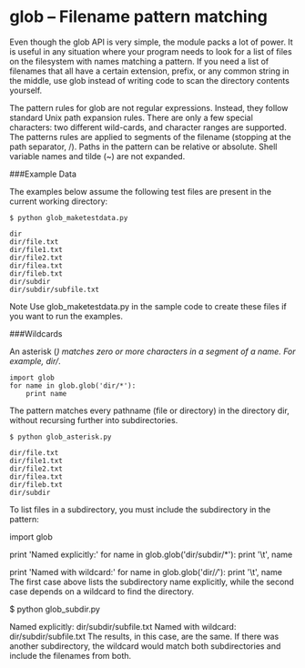 # glob – Filename pattern matching

Even though the glob API is very simple, the module packs a lot of power. It is useful in any situation where your program needs to look for a list of files on the filesystem with names matching a pattern. If you need a list of filenames that all have a certain extension, prefix, or any common string in the middle, use glob instead of writing code to scan the directory contents yourself.

The pattern rules for glob are not regular expressions. Instead, they follow standard Unix path expansion rules. There are only a few special characters: two different wild-cards, and character ranges are supported. The patterns rules are applied to segments of the filename (stopping at the path separator, /). Paths in the pattern can be relative or absolute. Shell variable names and tilde (~) are not expanded.

###Example Data

The examples below assume the following test files are present in the current working directory:
```
$ python glob_maketestdata.py

dir
dir/file.txt
dir/file1.txt
dir/file2.txt
dir/filea.txt
dir/fileb.txt
dir/subdir
dir/subdir/subfile.txt
```

Note Use glob_maketestdata.py in the sample code to create these files if you want to run the examples.

###Wildcards

An asterisk (*) matches zero or more characters in a segment of a name. For example, dir/*.
```
import glob
for name in glob.glob('dir/*'):
    print name
```

The pattern matches every pathname (file or directory) in the directory dir, without recursing further into subdirectories.
```
$ python glob_asterisk.py

dir/file.txt
dir/file1.txt
dir/file2.txt
dir/filea.txt
dir/fileb.txt
dir/subdir
```

To list files in a subdirectory, you must include the subdirectory in the pattern:

import glob

print 'Named explicitly:'
for name in glob.glob('dir/subdir/*'):
    print '\t', name

print 'Named with wildcard:'
for name in glob.glob('dir/*/*'):
    print '\t', name
The first case above lists the subdirectory name explicitly, while the second case depends on a wildcard to find the directory.

$ python glob_subdir.py

Named explicitly:
        dir/subdir/subfile.txt
Named with wildcard:
        dir/subdir/subfile.txt
The results, in this case, are the same. If there was another subdirectory, the wildcard would match both subdirectories and include the filenames from both.

